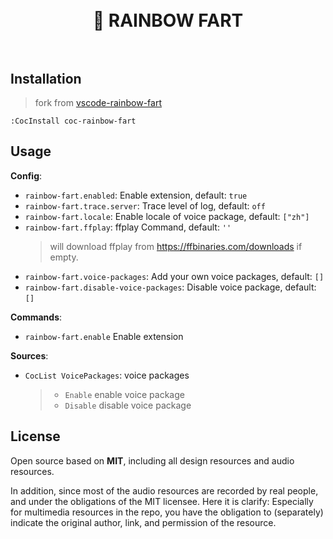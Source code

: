 <h1 align="center">
  <br>
  🌈 RAINBOW FART
  <br>
  <br>
</h1>

## Installation

> fork from [vscode-rainbow-fart](https://github.com/SaekiRaku/vscode-rainbow-fart)

``` vim
:CocInstall coc-rainbow-fart
```

## Usage

**Config**:

- `rainbow-fart.enabled`: Enable extension, default: `true`
- `rainbow-fart.trace.server`: Trace level of log, default: `off`
- `rainbow-fart.locale`: Enable locale of voice package, default: `["zh"]`
- `rainbow-fart.ffplay`: ffplay Command, default: `''`
  > will download ffplay from https://ffbinaries.com/downloads if empty.
- `rainbow-fart.voice-packages`: Add your own voice packages, default: `[]`
- `rainbow-fart.disable-voice-packages`: Disable voice package, default: `[]`

**Commands**:

- `rainbow-fart.enable` Enable extension

**Sources**:

- `CocList VoicePackages`: voice packages
  > - `Enable` enable voice package
  > - `Disable` disable voice package

## License

Open source based on **MIT**, including all design resources and audio resources.

In addition, since most of the audio resources are recorded by real people, and under the obligations of the MIT licensee. Here it is clarify: Especially for multimedia resources in the repo, you have the obligation to (separately) indicate the original author, link, and permission of the resource.
